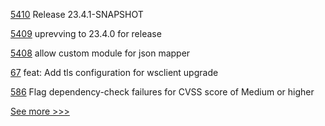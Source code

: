 
[5410](https://github.com/hyperledger/besu/pull/5410) Release 23.4.1-SNAPSHOT

[5409](https://github.com/hyperledger/besu/pull/5409) uprevving to 23.4.0 for release

[5408](https://github.com/hyperledger/besu/pull/5408) allow custom module for json mapper

[67](https://github.com/hyperledger/firefly-common/pull/67) feat: Add tls configuration for wsclient upgrade

[586](https://github.com/hyperledger/fabric-gateway/pull/586) Flag dependency-check failures for CVSS score of Medium or higher


[See more >>>](https://start-here.hyperledger.org/pull-requests)
